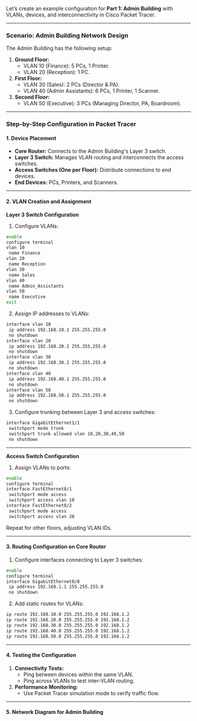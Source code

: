 Let’s create an example configuration for **Part 1: Admin Building** with VLANs, devices, and interconnectivity in Cisco Packet Tracer.

---

### **Scenario: Admin Building Network Design**
The Admin Building has the following setup:
1. **Ground Floor:**
   - VLAN 10 (Finance): 5 PCs, 1 Printer.
   - VLAN 20 (Reception): 1 PC.
2. **First Floor:**
   - VLAN 30 (Sales): 2 PCs (Director & PA).
   - VLAN 40 (Admin Assistants): 6 PCs, 1 Printer, 1 Scanner.
3. **Second Floor:**
   - VLAN 50 (Executive): 3 PCs (Managing Director, PA, Boardroom).

---

### **Step-by-Step Configuration in Packet Tracer**

#### **1. Device Placement**
- **Core Router:** Connects to the Admin Building's Layer 3 switch.
- **Layer 3 Switch:** Manages VLAN routing and interconnects the access switches.
- **Access Switches (One per Floor):** Distribute connections to end devices.
- **End Devices:** PCs, Printers, and Scanners.

---

#### **2. VLAN Creation and Assignment**

**Layer 3 Switch Configuration**
1. Configure VLANs:
```bash
enable
configure terminal
vlan 10
 name Finance
vlan 20
 name Reception
vlan 30
 name Sales
vlan 40
 name Admin_Assistants
vlan 50
 name Executive
exit
```

2. Assign IP addresses to VLANs:
```bash
interface vlan 10
 ip address 192.168.10.1 255.255.255.0
 no shutdown
interface vlan 20
 ip address 192.168.20.1 255.255.255.0
 no shutdown
interface vlan 30
 ip address 192.168.30.1 255.255.255.0
 no shutdown
interface vlan 40
 ip address 192.168.40.1 255.255.255.0
 no shutdown
interface vlan 50
 ip address 192.168.50.1 255.255.255.0
 no shutdown
```

3. Configure trunking between Layer 3 and access switches:
```bash
interface GigabitEthernet1/1
 switchport mode trunk
 switchport trunk allowed vlan 10,20,30,40,50
 no shutdown
```

---

**Access Switch Configuration**
1. Assign VLANs to ports:
```bash
enable
configure terminal
interface FastEthernet0/1
 switchport mode access
 switchport access vlan 10
interface FastEthernet0/2
 switchport mode access
 switchport access vlan 20
```
Repeat for other floors, adjusting VLAN IDs.

---

#### **3. Routing Configuration on Core Router**
1. Configure interfaces connecting to Layer 3 switches:
```bash
enable
configure terminal
interface GigabitEthernet0/0
 ip address 192.168.1.1 255.255.255.0
 no shutdown
```

2. Add static routes for VLANs:
```bash
ip route 192.168.10.0 255.255.255.0 192.168.1.2
ip route 192.168.20.0 255.255.255.0 192.168.1.2
ip route 192.168.30.0 255.255.255.0 192.168.1.2
ip route 192.168.40.0 255.255.255.0 192.168.1.2
ip route 192.168.50.0 255.255.255.0 192.168.1.2
```

---

#### **4. Testing the Configuration**
1. **Connectivity Tests:**
   - Ping between devices within the same VLAN.
   - Ping across VLANs to test inter-VLAN routing.
2. **Performance Monitoring:**
   - Use Packet Tracer simulation mode to verify traffic flow.

---

#### **5. Network Diagram for Admin Building**


